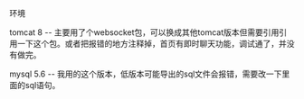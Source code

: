 环境

tomcat 8 -- 主要用了个websocket包，可以换成其他tomcat版本但需要引用引用一下这个包。或者把报错的地方注释掉，首页有即时聊天功能，调试通了，并没有做完。

mysql 5.6 -- 我用的这个版本，低版本可能导出的sql文件会报错，需要改一下里面的sql语句。

